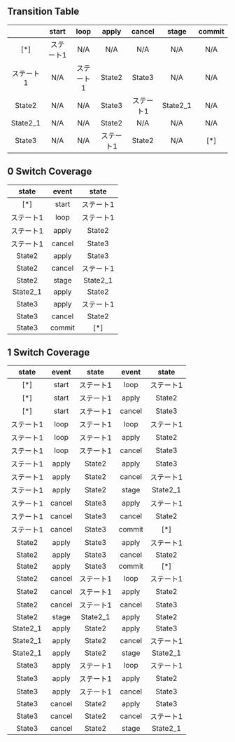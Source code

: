## Transition Table

| |start|loop|apply|cancel|stage|commit|
| :----: | :----: | :----: | :----: | :----: | :----: | :----: |
|[*]|ステート1|N/A|N/A|N/A|N/A|N/A|
|ステート1|N/A|ステート1|State2|State3|N/A|N/A|
|State2|N/A|N/A|State3|ステート1|State2_1|N/A|
|State2_1|N/A|N/A|State2|N/A|N/A|N/A|
|State3|N/A|N/A|ステート1|State2|N/A|[*]|

## 0 Switch Coverage

|state|event|state|
| :----: | :----: | :----: |
|[*]|start|ステート1|
|ステート1|loop|ステート1|
|ステート1|apply|State2|
|ステート1|cancel|State3|
|State2|apply|State3|
|State2|cancel|ステート1|
|State2|stage|State2_1|
|State2_1|apply|State2|
|State3|apply|ステート1|
|State3|cancel|State2|
|State3|commit|[*]|

## 1 Switch Coverage

|state|event|state|event|state|
| :----: | :----: | :----: | :----: | :----: |
|[*]|start|ステート1|loop|ステート1|
|[*]|start|ステート1|apply|State2|
|[*]|start|ステート1|cancel|State3|
|ステート1|loop|ステート1|loop|ステート1|
|ステート1|loop|ステート1|apply|State2|
|ステート1|loop|ステート1|cancel|State3|
|ステート1|apply|State2|apply|State3|
|ステート1|apply|State2|cancel|ステート1|
|ステート1|apply|State2|stage|State2_1|
|ステート1|cancel|State3|apply|ステート1|
|ステート1|cancel|State3|cancel|State2|
|ステート1|cancel|State3|commit|[*]|
|State2|apply|State3|apply|ステート1|
|State2|apply|State3|cancel|State2|
|State2|apply|State3|commit|[*]|
|State2|cancel|ステート1|loop|ステート1|
|State2|cancel|ステート1|apply|State2|
|State2|cancel|ステート1|cancel|State3|
|State2|stage|State2_1|apply|State2|
|State2_1|apply|State2|apply|State3|
|State2_1|apply|State2|cancel|ステート1|
|State2_1|apply|State2|stage|State2_1|
|State3|apply|ステート1|loop|ステート1|
|State3|apply|ステート1|apply|State2|
|State3|apply|ステート1|cancel|State3|
|State3|cancel|State2|apply|State3|
|State3|cancel|State2|cancel|ステート1|
|State3|cancel|State2|stage|State2_1|
